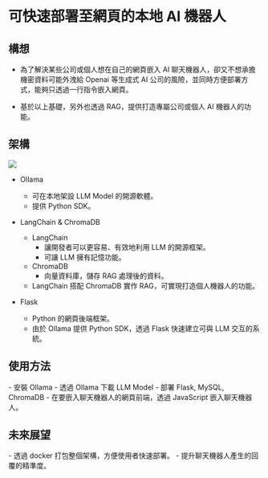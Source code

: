 <h1>可快速部署至網頁的本地 AI 機器人</h1>

<h2>構想</h2>

- 為了解決某些公司或個人想在自己的網頁嵌入 AI 聊天機器人，卻又不想承擔機密資料可能外洩給 Openai 等生成式 AI 公司的風險，並同時方便部署方式，能夠只透過一行指令嵌入網頁。

- 基於以上基礎，另外也透過 RAG，提供打造專屬公司或個人 AI 機器人的功能。

<h2>架構</h2>
 <img src="https://hackmd.io/_uploads/SJ5N8NWC0.png"/>
 
 - Ollama
   - 可在本地架設 LLM Model 的開源軟體。
   - 提供 Python SDK。
 
 - LangChain & ChromaDB
   - LangChain
     - 讓開發者可以更容易、有效地利用 LLM 的開源框架。
     - 可讓 LLM 擁有記憶功能。
   - ChromaDB
     - 向量資料庫，儲存 RAG 處理後的資料。
   - LangChain 搭配 ChromaDB 實作 RAG，可實現打造個人機器人的功能。
 - Flask
   - Python 的網頁後端框架。
   - 由於 Ollama 提供 Python SDK，透過 Flask 快速建立可與 LLM 交互的系統。

 <h2>使用方法</h2>
 - 安裝 Ollama
 - 透過 Ollama 下載 LLM Model
 - 部署 Flask, MySQL, ChromaDB
 - 在要嵌入聊天機器人的網頁前端，透過 JavaScript 嵌入聊天機器人。

 <h2>未來展望</h2>
 - 透過 docker 打包整個架構，方便使用者快速部署。
 - 提升聊天機器人產生的回覆的精準度。
